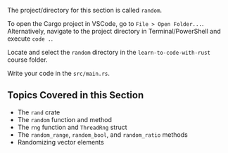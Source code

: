 The project/directory for this section is called `random`.

To open the Cargo project in VSCode, go to `File > Open Folder...`. Alternatively, navigate to the project directory in Terminal/PowerShell and execute `code .`.

Locate and select the `random` directory in the `learn-to-code-with-rust` course folder.

Write your code in the `src/main.rs`.

## Topics Covered in this Section

- The `rand` crate
- The `random` function and method
- The `rng` function and `ThreadRng` struct
- The `random_range`, `random_bool`, and `random_ratio` methods
- Randomizing vector elements
